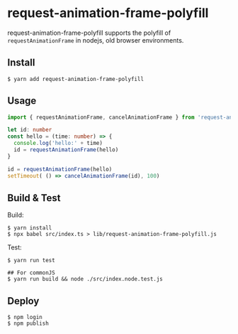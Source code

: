 # request-animation-frame-polyfill
request-animation-frame-polyfill supports the polyfill of `requestAnimationFrame`
in nodejs, old browser environments.

## Install

```
$ yarn add request-animation-frame-polyfill
```

## Usage

```typescript
import { requestAnimationFrame, cancelAnimationFrame } from 'request-animation-frame-polyfill'

let id: number
const hello = (time: number) => {
  console.log('hello:' + time)
  id = requestAnimationFrame(hello)
}

id = requestAnimationFrame(hello)
setTimeout( () => cancelAnimationFrame(id), 100)
```

## Build & Test

Build:
```shell
$ yarn install
$ npx babel src/index.ts > lib/request-animation-frame-polyfill.js
```

Test:
```shell
$ yarn run test

## For commonJS
$ yarn run build && node ./src/index.node.test.js
```

## Deploy

```shell
$ npm login
$ npm publish
```
